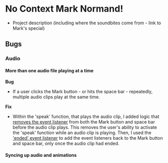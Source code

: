 # No Context Mark Normand!

- Project description (including where the soundbites come from - link to Mark's special)

## Bugs

### Audio

#### More than one audio file playing at a time

**Bug**

- If a user clicks the Mark button - or hits the space bar - repeatedly, multiple audio clips play at the same time.

**Fix**

- Within the 'speak' function, that plays the audio clip, I added logic that [removes the event listener](https://developer.mozilla.org/en-US/docs/Web/API/EventTarget/removeEventListener) from both the Mark button and space bar before the audio clip plays. This removes the user's ability to activate the 'speak' function while an audio clip is playing. Then, I used the ['ended' event listener](https://developer.mozilla.org/en-US/docs/Web/API/HTMLMediaElement/ended_event) to add the event listeners back to the Mark button and space bar, only once the audio clip had ended.

#### Syncing up audio and animations
